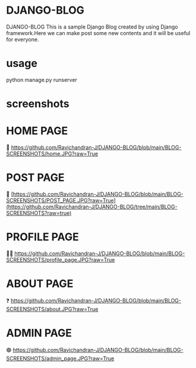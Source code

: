 # DJANGO-BLOG
DJANGO-BLOG
This is a sample Django Blog created by using Django framework.Here we can make post some new contents and it will be useful for everyone. 

# usage

python manage.py runserver

# screenshots

# HOME PAGE
🏡   https://github.com/Ravichandran-J/DJANGO-BLOG/blob/main/BLOG-SCREENSHOTS/home.JPG?raw=True

# POST PAGE
📮   [https://github.com/Ravichandran-J/DJANGO-BLOG/blob/main/BLOG-SCREENSHOTS/POST_PAGE.JPG?raw=True](https://github.com/Ravichandran-J/DJANGO-BLOG/tree/main/BLOG-SCREENSHOTS?raw=true)

# PROFILE PAGE
👦🏼   https://github.com/Ravichandran-J/DJANGO-BLOG/blob/main/BLOG-SCREENSHOTS/profile_page.JPG?raw=True

# ABOUT PAGE
❓    https://github.com/Ravichandran-J/DJANGO-BLOG/blob/main/BLOG-SCREENSHOTS/about.JPG?raw=True

# ADMIN PAGE
🟢   https://github.com/Ravichandran-J/DJANGO-BLOG/blob/main/BLOG-SCREENSHOTS/admin_page.JPG?raw=True
